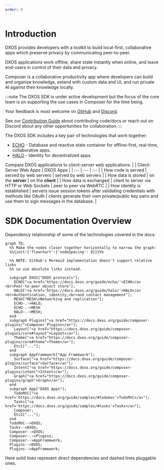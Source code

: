 ```yaml
---
order: 0
---
```


# Introduction

DXOS provides developers with a toolkit to build local-first, collaborative apps which preserve privacy by communicating peer-to-peer.

DXOS applications work offline, share state instantly when online, and leave end-users in control of their data and privacy.

Composer is a collaborative productivity app where developers can build and organize knowledge, extend with custom data and UI, and run private AI against their knowledge locally.

:::note
The DXOS SDK is under active development but the focus of the core team is on supporting the use cases in Composer for the time being.

Your feedback is most welcome on [GitHub](https://github.com/dxos/dxos/issues) and [Discord](https://dxos.org/discord).

See our [Contribution Guide](https://github.com/dxos/dxos/blob/main/CONTRIBUTING.md) about contributing code/docs or reach out on Discord about any other opportunities for collaboration.
:::

The DXOS SDK includes a key pair of technologies that work together:

- [ECHO](echo/) - Database and reactive state container for offline-first, real-time, collaborative apps.
- [HALO](halo/) - Identity for decentralized apps.

Compare DXOS applications to client-server web applications:
| | Client-Server Web Apps | DXOS Apps |
| :-- | :-- | :-- |
| How code is served | served by web servers | served by web servers |
| How data is stored | on the **server** | on the **client** |
| How data is exchanged | client to server via HTTP or Web Sockets | peer to peer via WebRTC |
| How identity is established | servers issue session tokens after validating credentials with methods like OAuth | clients generate their own private/public key pairs and use them to sign messages in the database. |

# SDK Documentation Overview

Dependency relationship of some of the technologies covered in the docs:

```mermaid
graph TD;
  %% Make the nodes closer together horizontally to narrow the graph:
  %%{init:{'flowchart':{'nodeSpacing': 8}}}%%

  %% NOTE: GitHub's Mermaid implementation doesn't support relative links
  %% so use absolute links instead.

  subgraph DXOS["DXOS protocols"];
    ECHO["<a href='https://docs.dxos.org/guide/echo/'>ECHO</a><br>Peer-to-peer object store"];
    HALO["<a href='https://docs.dxos.org/guide/halo/'>HALO</a><br>Authentication, identity,<br>and contact management"];
    MESH["MESH\nNetworking and replication"];
    ECHO-.->HALO;
    ECHO-.->MESH
    HALO-.->MESH;
  end
  subgraph Plugins["<a href="https://docs.dxos.org/guide/composer-plugins/">Composer Plugins</a>"];
    Layout["<a href="https://docs.dxos.org/guide/composer-plugins/core#layout">Layout</a>"];
    Theme["<a href="https://docs.dxos.org/guide/composer-plugins/core#theme">Theme</a>"];
    Etc1["..."];
  end
  subgraph AppFramework["App Framework"];
    Surface["<a href="https://docs.dxos.org/guide/composer-plugins/surface">Surface</a>"];
    Intent["<a href="https://docs.dxos.org/guide/composer-plugins/intent">Intent</a>"];
    Graph["<a href="https://docs.dxos.org/guide/composer-plugins/graph">Graph</a>"];
  end
  subgraph App["DXOS Apps"];
    TodoMVC["<a href='https://docs.dxos.org/guide/samples/#todomvc'>TodoMVC</a>"];
    Tasks["<a href='https://docs.dxos.org/guide/samples/#tasks'>Tasks</a>"];
    Composer;
    Etc2["..."];
  end
  TodoMVC-->DXOS;
  Tasks-->DXOS;
  Composer-->DXOS;
  Composer-.->Plugins;
  Composer-->AppFramework;
  Plugins-->DXOS;
  Plugins-->AppFramework;
```

Here solid lines represent direct dependencies and dashed lines pluggable ones.
